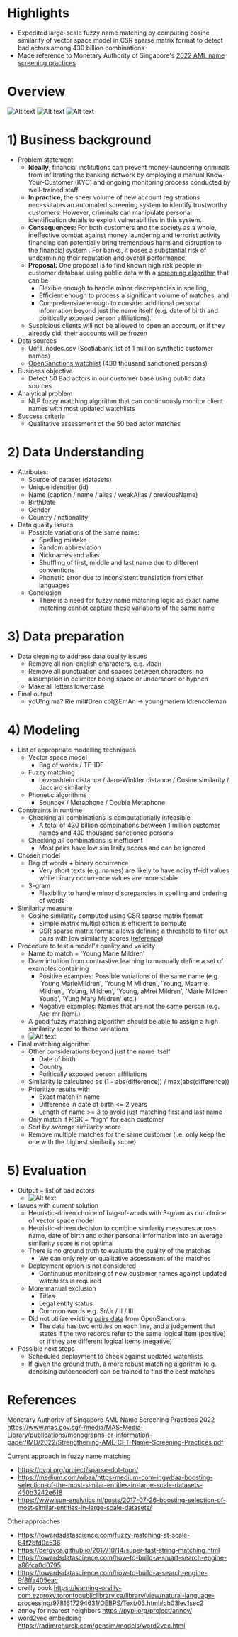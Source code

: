 # Highlights
- Expedited large-scale fuzzy name matching by computing cosine similarity of vector space model in CSR sparse matrix format to detect bad actors among 430 billion combinations
- Made reference to Monetary Authority of Singapore's [2022 AML name screening practices](https://www.mas.gov.sg/-/media/MAS-Media-Library/publications/monographs-or-information-paper/IMD/2022/Strengthening-AML-CFT-Name-Screening-Practices.pdf)

# Overview
![Alt text](data/images/image-7.png)
![Alt text](data/images/image-8.png)
![Alt text](data/images/image-9.png)

# 1) Business background
- Problem statement
  - __Ideally__, financial institutions can prevent money-laundering criminals from infiltrating the banking network by employing a manual Know-Your-Customer (KYC) and ongoing monitoring process conducted by well-trained staff.
  - __In practice__, the sheer volume of new account registrations necessitates an automated screening system to identify trustworthy customers. However, criminals can manipulate personal identification details to exploit vulnerabilities in this system.
  - __Consequences:__ For both customers and the society as a whole, ineffective combat against money laundering and terrorist activity financing can potentially bring tremendous harm and disruption to the financial system . For banks, it poses a substantial risk of undermining their reputation and overall performance.
  - __Proposal:__ One proposal is to find known high risk people in customer database using public data with a <ins>screening algorithm</ins> that can be
    - Flexible enough to handle minor discrepancies in spelling,
    - Efficient enough to process a significant volume of matches, and
    - Comprehensive enough to consider additional personal information beyond just the name itself (e.g. date of birth and politically exposed person affiliations).
  - Suspicious clients will not be allowed to open an account, or if they already did, their accounts will be frozen
- Data sources
  - UofT_nodes.csv (Scotiabank list of 1 million synthetic customer names)
  - [OpenSanctions watchlist](https://www.opensanctions.org/datasets/default/) (430 thousand sanctioned persons)
- Business objective
  - Detect 50 Bad actors in our customer base using public data sources
- Analytical problem
  - NLP fuzzy matching algorithm that can continuously monitor client names with most updated watchlists
- Success criteria
  - Qualitative assessment of the 50 bad actor matches
 
# 2) Data Understanding
- Attributes: 
  - Source of dataset (datasets)
  - Unique identifier (id)
  - Name (caption / name / alias / weakAlias / previousName)
  - BirthDate
  - Gender
  - Country / nationality
- Data quality issues
  - Possible variations of the same name:
    - Spelling mistake
    - Random abbreviation
    - Nicknames and alias
    - Shuffling of first, middle and last name due to different conventions
    - Phonetic error due to inconsistent translation from other languages
  - Conclusion
    - There is a need for fuzzy name matching logic as exact name matching cannot capture these variations of the same name

# 3) Data preparation
- Data cleaning to address data quality issues
  - Remove all non-english characters, e.g. Иван
  - Remove all punctuation and spaces between characters: no assumption in delimiter being space or underscore or hyphen
  - Make all letters lowercase
- Final output
  - yoU!ng ma? Rie mil#Dren col@EmAn -> youngmariemildrencoleman

# 4) Modeling
- List of appropriate modelling techniques
  - Vector space model
    - Bag of words / TF-IDF
  - Fuzzy matching
    - Levenshtein distance / Jaro-Winkler distance / Cosine similarity / Jaccard similarity
  - Phonetic algorithms
    - Soundex / Metaphone / Double Metaphone
- Constraints in runtime
  - Checking all combinations is computationally infeasible
    - A total of 430 billion combinations between 1 million customer names and 430 thousand sanctioned persons 
  - Checking all combinations is inefficient
    - Most pairs have low similarity scores and can be ignored
- Chosen model
  - Bag of words + binary occurrence
    - Very short texts (e.g. names) are likely to have noisy tf–idf values while binary occurrence values are more stable
  - 3-gram
    - Flexibility to handle minor discrepancies in spelling and ordering of words
- Similarity measure
  - Cosine similarity computed using CSR sparse matrix format
    - Simple matrix multiplication is efficient to compute
    - CSR sparse matrix format allows defining a threshold to filter out pairs with low similarity scores ([reference](https://www.sun-analytics.nl/posts/2017-07-26-boosting-selection-of-most-similar-entities-in-large-scale-datasets/))
- Procedure to test a model's quality and validity
  - Name to match = 'Young Marie Mildren'
  - Draw intuition from contrastive learning to manually define a set of examples containing
    - Positive examples: Possible variations of the same name (e.g.     'Young MarieMildren', 'Young M Mildren', 'Young, Maarrie Mildren', 'Young, Mildren', 'Young, aMrei Mildren', 'Marie Mildren Young', 'Yung Mary Mildren' etc.)
    - Negative examples: Names that are not the same person (e.g. Arei mr Remi.)
  - A good fuzzy matching algorithm should be able to assign a high similarity score to these variations
  - ![Alt text](data/images/image-1.png)
- Final matching algorithm
  - Other considerations beyond just the name itself
    - Date of birth
    - Country
    - Politically exposed person affiliations
  - Similarity is calculated as (1 - abs(difference)) / max(abs(difference))
  - Prioritize results with 
    - Exact match in name
    - Difference in date of birth <= 2 years
    - Length of name >= 3 to avoid just matching first and last name
  - Only match if RISK = "high" for each customer
  - Sort by average similarity score
  - Remove multiple matches for the same customer (i.e. only keep the one with the highest similarity score)

# 5) Evaluation
- Output = list of bad actors
  - ![Alt text](data/images/image-3.png)
- Issues with current solution
  - Heuristic-driven choice of bag-of-words with 3-gram as our choice of vector space model
  - Heuristic-driven decision to combine similarity measures across name, date of birth and other personal information into an average similarity score is not optimal
  - There is no ground truth to evaluate the quality of the matches
    - We can only rely on qualitative assessment of the matches
  - Deployment option is not considered
    - Continuous monitoring of new customer names against updated watchlists is required
  - More manual exclusion
    - Titles
    - Legal entity status
    - Common words e.g. Sr/Jr / II / III
  - Did not utilize existing [pairs data](https://www.opensanctions.org/docs/pairs/) from OpenSanctions
    - The data has two entities on each line, and a judgement that states if the two records refer to the same logical item (positive) or if they are different logical items (negative)
- Possible next steps
  - Scheduled deployment to check against updated watchlists
  - If given the ground truth, a more robust matching algorithm (e.g. denoising autoencoder) can be trained to find the best matches

# References
Monetary Authority of Singapore AML Name Screening Practices 2022
https://www.mas.gov.sg/-/media/MAS-Media-Library/publications/monographs-or-information-paper/IMD/2022/Strengthening-AML-CFT-Name-Screening-Practices.pdf

Current approach in fuzzy name matching
- https://pypi.org/project/sparse-dot-topn/
- https://medium.com/wbaa/https-medium-com-ingwbaa-boosting-selection-of-the-most-similar-entities-in-large-scale-datasets-450b3242e618
- https://www.sun-analytics.nl/posts/2017-07-26-boosting-selection-of-most-similar-entities-in-large-scale-datasets/

Other approaches
- https://towardsdatascience.com/fuzzy-matching-at-scale-84f2bfd0c536
- https://bergvca.github.io/2017/10/14/super-fast-string-matching.html
- https://towardsdatascience.com/how-to-build-a-smart-search-engine-a86fca0d0795
- https://towardsdatascience.com/how-to-build-a-search-engine-9f8ffa405eac
- oreilly book https://learning-oreilly-com.ezproxy.torontopubliclibrary.ca/library/view/natural-language-processing/9781617294631/OEBPS/Text/03.html#ch03lev1sec2
- annoy for nearest neighbors https://pypi.org/project/annoy/
- word2vec embedding https://radimrehurek.com/gensim/models/word2vec.html 
